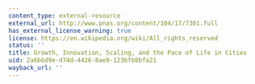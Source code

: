 ```yaml
---
content_type: external-resource
external_url: http://www.pnas.org/content/104/17/7301.full
has_external_license_warning: true
license: https://en.wikipedia.org/wiki/All_rights_reserved
status: ''
title: Growth, Innovation, Scaling, and the Pace of Life in Cities
uid: 2a6b6d9e-d74d-4426-8ae9-123bfb8bfa21
wayback_url: ''
---
```

